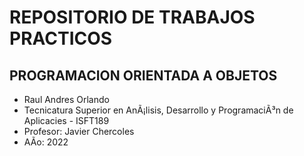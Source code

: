 # REPOSITORIO DE TRABAJOS PRACTICOS
## PROGRAMACION ORIENTADA A OBJETOS

- Raul Andres Orlando
- Tecnicatura Superior en AnÃ¡lisis, Desarrollo y ProgramaciÃ³n de Aplicacies - ISFT189
- Profesor: Javier Chercoles
- AÃo: 2022
